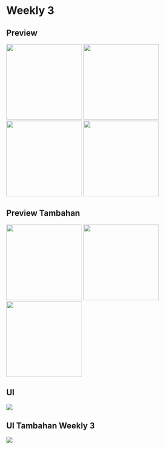 # Weekly 3

## Preview

<div>
    <img src="https://res.cloudinary.com/dfeenbdhb/image/upload/v1664210353/alterra_gif/weekly_2/001_weekly_2_hpanw7.gif" width="200" />
    <img src="https://res.cloudinary.com/dfeenbdhb/image/upload/v1664210047/alterra_gif/weekly_2/002_weekly_2_st9yic.gif" width="200" />
    <img src="https://res.cloudinary.com/dfeenbdhb/image/upload/v1664210047/alterra_gif/weekly_2/003_weekly_2_l1wfsc.gif" width="200" />
    <img src="https://res.cloudinary.com/dfeenbdhb/image/upload/v1664210048/alterra_gif/weekly_2/004_weekly_2_aesaoq.gif" width="200" />
</div>

## Preview Tambahan

<div>
    <img src="https://res.cloudinary.com/dfeenbdhb/image/upload/v1664596233/alterra_gif/weekly%203/002_weekly_con4uv.gif" width="200" />
    <img src="https://res.cloudinary.com/dfeenbdhb/image/upload/v1664596235/alterra_gif/weekly%203/003_weekly_vxn2m5.gif" width="200" />
    <img src="https://res.cloudinary.com/dfeenbdhb/image/upload/v1664596238/alterra_gif/weekly%203/004_weekly_gnjd9r.gif" width="200" />
</div>

## UI

<img src="https://res.cloudinary.com/dfeenbdhb/image/upload/v1664101661/tasks-app/task_weekly_2_h7sx4w.jpg">

## UI Tambahan Weekly 3

<img src="https://res.cloudinary.com/dfeenbdhb/image/upload/v1664595986/alterra_gif/weekly%203/task_weekly_3_kn1jnk.png" />